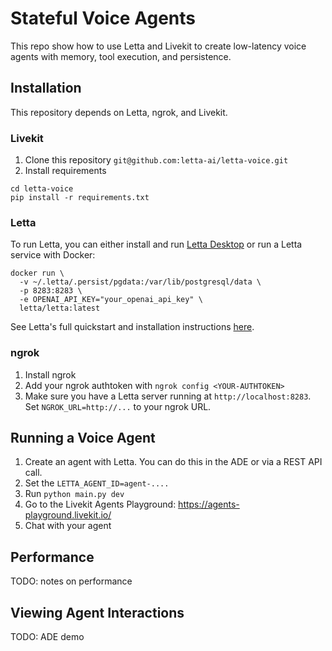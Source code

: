 # Stateful Voice Agents  
This repo show how to use Letta and Livekit to create low-latency voice agents with memory, tool execution, and persistence. 

## Installation
This repository depends on Letta, ngrok, and Livekit. 

### Livekit 
1. Clone this repository `git@github.com:letta-ai/letta-voice.git`
2. Install requirements 
```
cd letta-voice 
pip install -r requirements.txt
```

### Letta 
To run Letta, you can either install and run [Letta Desktop](https://docs.letta.com/install) or run a Letta service with Docker: 
```
docker run \
  -v ~/.letta/.persist/pgdata:/var/lib/postgresql/data \
  -p 8283:8283 \
  -e OPENAI_API_KEY="your_openai_api_key" \
  letta/letta:latest
```
See Letta's full quickstart and installation instructions [here](https://docs.letta.com/quickstart). 


### ngrok 
1. Install ngrok
2. Add your ngrok authtoken with `ngrok config <YOUR-AUTHTOKEN>`
3. Make sure you have a Letta server running at `http://localhost:8283`. Set `NGROK_URL=http://...`  to your ngrok URL. 


## Running a Voice Agent  
1. Create an agent with Letta. You can do this in the ADE or via a REST API call. 
2. Set the `LETTA_AGENT_ID=agent-....`
3. Run `python main.py dev`
4. Go to the Livekit Agents Playground: https://agents-playground.livekit.io/
5. Chat with your agent

## Performance 
TODO: notes on performance

## Viewing Agent Interactions 
TODO: ADE demo 

